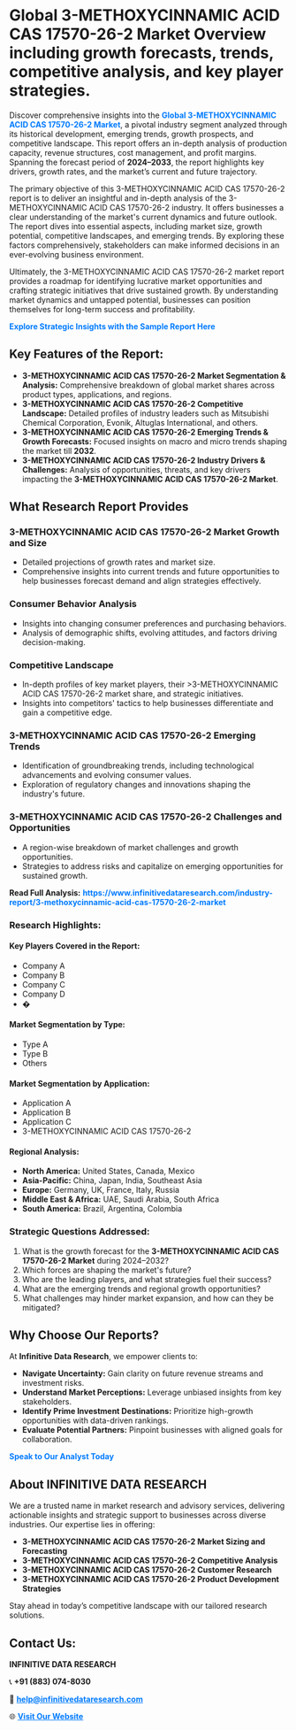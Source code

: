 <h1>Global 3-METHOXYCINNAMIC ACID CAS 17570-26-2 Market Overview including growth forecasts, trends, competitive analysis, and key player strategies.</h1>
<p>
Discover comprehensive insights into the 
<a href="https://www.infinitivedataresearch.com/industry-report/3-methoxycinnamic-acid-cas-17570-26-2-market" rel="dofollow" style="color: #007BFF; text-decoration: none;"><strong>Global 3-METHOXYCINNAMIC ACID CAS 17570-26-2 Market</strong></a>, a pivotal industry segment analyzed through its historical development, emerging trends, growth prospects, and competitive landscape. This report offers an in-depth analysis of production capacity, revenue structures, cost management, and profit margins. Spanning the forecast period of <strong>2024–2033</strong>, the report highlights key drivers, growth rates, and the market’s current and future trajectory.
</p>
<p>
The primary objective of this 3-METHOXYCINNAMIC ACID CAS 17570-26-2 report is to deliver an insightful and in-depth analysis of the 3-METHOXYCINNAMIC ACID CAS 17570-26-2 industry. It offers businesses a clear understanding of the market's current dynamics and future outlook. The report dives into essential aspects, including market size, growth potential, competitive landscapes, and emerging trends. By exploring these factors comprehensively, stakeholders can make informed decisions in an ever-evolving business environment.
</p>
<p>
Ultimately, the 3-METHOXYCINNAMIC ACID CAS 17570-26-2 market report provides a roadmap for identifying lucrative market opportunities and crafting strategic initiatives that drive sustained growth. By understanding market dynamics and untapped potential, businesses can position themselves for long-term success and profitability.
</p>
<p>
<a href="https://www.infinitivedataresearch.com/request-sample/reportId=111568" style="color: #007BFF; text-decoration: none;"><strong>Explore Strategic Insights with the Sample Report Here</strong></a>
</p>

<h2>Key Features of the Report:</h2>
<ul>
<li><strong>3-METHOXYCINNAMIC ACID CAS 17570-26-2 Market Segmentation & Analysis:</strong> Comprehensive breakdown of global market shares across product types, applications, and regions.</li>
<li><strong>3-METHOXYCINNAMIC ACID CAS 17570-26-2 Competitive Landscape:</strong> Detailed profiles of industry leaders such as Mitsubishi Chemical Corporation, Evonik, Altuglas International, and others.</li>
<li><strong>3-METHOXYCINNAMIC ACID CAS 17570-26-2 Emerging Trends & Growth Forecasts:</strong> Focused insights on macro and micro trends shaping the market till <strong>2032</strong>.</li>
<li><strong>3-METHOXYCINNAMIC ACID CAS 17570-26-2 Industry Drivers & Challenges:</strong> Analysis of opportunities, threats, and key drivers impacting the <strong>3-METHOXYCINNAMIC ACID CAS 17570-26-2 Market</strong>.</li>
</ul>

<h2>What Research Report Provides</h2>
<h3>3-METHOXYCINNAMIC ACID CAS 17570-26-2 Market Growth and Size</h3>
<ul>
<li>Detailed projections of growth rates and market size.</li>
<li>Comprehensive insights into current trends and future opportunities to help businesses forecast demand and align strategies effectively.</li>
</ul>

<h3>Consumer Behavior Analysis</h3>
<ul>
<li>Insights into changing consumer preferences and purchasing behaviors.</li>
<li>Analysis of demographic shifts, evolving attitudes, and factors driving decision-making.</li>
</ul>

<h3>Competitive Landscape</h3>
<ul>
<li>In-depth profiles of key market players, their >3-METHOXYCINNAMIC ACID CAS 17570-26-2 market share, and strategic initiatives.</li>
<li>Insights into competitors' tactics to help businesses differentiate and gain a competitive edge.</li>
</ul>

<h3>3-METHOXYCINNAMIC ACID CAS 17570-26-2 Emerging Trends</h3>
<ul>
<li>Identification of groundbreaking trends, including technological advancements and evolving consumer values.</li>
<li>Exploration of regulatory changes and innovations shaping the industry's future.</li>
</ul>

<h3>3-METHOXYCINNAMIC ACID CAS 17570-26-2 Challenges and Opportunities</h3>
<ul>
<li>A region-wise breakdown of market challenges and growth opportunities.</li>
<li>Strategies to address risks and capitalize on emerging opportunities for sustained growth.</li>
</ul>
<p><strong>Read Full Analysis:</strong> <a href="https://www.infinitivedataresearch.com/industry-report/3-methoxycinnamic-acid-cas-17570-26-2-market" rel="dofollow" style="color: #007BFF; text-decoration: none;"><strong>https://www.infinitivedataresearch.com/industry-report/3-methoxycinnamic-acid-cas-17570-26-2-market</strong></a></p>
<h3>Research Highlights:</h3>
<h4>Key Players Covered in the Report:</h4>
<ul><li>Company A</li><li>Company B</li><li>Company C</li><li>Company D</li><li>�</li></ul>
<h4>Market Segmentation by Type:</h4>
<ul><li>Type A</li><li>Type B</li><li>Others</li></ul>
<h4>Market Segmentation by Application:</h4>
<ul><li>Application A</li><li>Application B</li><li>Application C</li><li>3-METHOXYCINNAMIC ACID CAS 17570-26-2</li></ul>

<h4>Regional Analysis:</h4>
<ul>
<li><strong>North America:</strong> United States, Canada, Mexico</li>
<li><strong>Asia-Pacific:</strong> China, Japan, India, Southeast Asia</li>
<li><strong>Europe:</strong> Germany, UK, France, Italy, Russia</li>
<li><strong>Middle East & Africa:</strong> UAE, Saudi Arabia, South Africa</li>
<li><strong>South America:</strong> Brazil, Argentina, Colombia</li>
</ul>

<h3>Strategic Questions Addressed:</h3>
<ol>
<li>What is the growth forecast for the <strong>3-METHOXYCINNAMIC ACID CAS 17570-26-2 Market</strong> during 2024–2032?</li>
<li>Which forces are shaping the market's future?</li>
<li>Who are the leading players, and what strategies fuel their success?</li>
<li>What are the emerging trends and regional growth opportunities?</li>
<li>What challenges may hinder market expansion, and how can they be mitigated?</li>
</ol>

<h2>Why Choose Our Reports?</h2>
<p>At <strong>Infinitive Data Research</strong>, we empower clients to:</p>
<ul>
<li><strong>Navigate Uncertainty:</strong> Gain clarity on future revenue streams and investment risks.</li>
<li><strong>Understand Market Perceptions:</strong> Leverage unbiased insights from key stakeholders.</li>
<li><strong>Identify Prime Investment Destinations:</strong> Prioritize high-growth opportunities with data-driven rankings.</li>
<li><strong>Evaluate Potential Partners:</strong> Pinpoint businesses with aligned goals for collaboration.</li>
</ul>
<p><a href="https://www.infinitivedataresearch.com/industry-report/3-methoxycinnamic-acid-cas-17570-26-2-market" rel="dofollow" style="color: #007BFF; text-decoration: none;"><strong>Speak to Our Analyst Today</strong></a></p>

<h2>About INFINITIVE DATA RESEARCH</h2>
<p>We are a trusted name in market research and advisory services, delivering actionable insights and strategic support to businesses across diverse industries. Our expertise lies in offering:</p>
<ul>
<li><strong>3-METHOXYCINNAMIC ACID CAS 17570-26-2 Market Sizing and Forecasting</strong></li>
<li><strong>3-METHOXYCINNAMIC ACID CAS 17570-26-2 Competitive Analysis</strong></li>
<li><strong>3-METHOXYCINNAMIC ACID CAS 17570-26-2 Customer Research</strong></li>
<li><strong>3-METHOXYCINNAMIC ACID CAS 17570-26-2 Product Development Strategies</strong></li>
</ul>
<p>Stay ahead in today’s competitive landscape with our tailored research solutions.</p>

<h2>Contact Us:</h2>
<p><strong>INFINITIVE DATA RESEARCH</strong></p>
<p>📞 <strong>+91 (883) 074-8030</strong></p>
<p>📧 <strong><a href="mailto:help@infinitivedataresearch.com" style="color: #007BFF;">help@infinitivedataresearch.com</a></strong></p>
<p>🌐 <strong><a href="https://www.infinitivedataresearch.com" rel="dofollow" style="color: #007BFF;">Visit Our Website</a></strong></p>